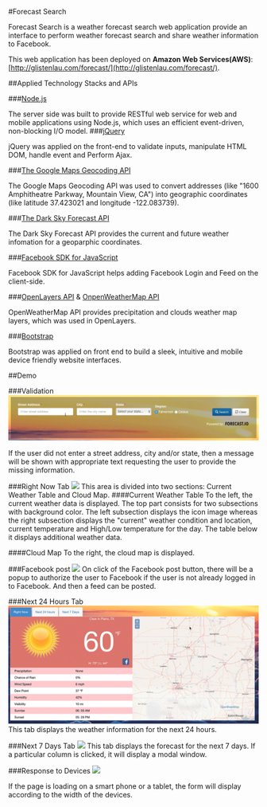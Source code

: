 #Forecast Search

Forecast Search is a weather forecast search web application provide an interface to perform weather forecast search and share weather information to Facebook.
 
 This web application has been deployed on **Amazon Web Services(AWS)**: 
 [http://glistenlau.com/forecast/](http://glistenlau.com/forecast/).
 
##Applied Technology Stacks and APIs

###[Node.js](https://nodejs.org/en/)

The server side was built to provide RESTful web service for web and mobile applications using Node.js, which uses an efficient event-driven, non-blocking I/O model.
###[jQuery](https://jquery.com/)

jQuery was applied on the front-end to validate inputs, manipulate HTML DOM, handle event and Perform Ajax.

###[The Google Maps Geocoding API](https://developers.google.com/maps/documentation/geocoding/intro)

The Google Maps Geocoding API was used to convert addresses (like "1600 Amphitheatre Parkway, Mountain View, CA") into geographic coordinates (like latitude 37.423021 and longitude -122.083739).

###[The Dark Sky Forecast API](https://developer.forecast.io/)

The Dark Sky Forecast API provides the current and future weather infomation for a geoparphic coordinates.

###[Facebook SDK for JavaScript](https://developers.facebook.com/docs/javascript/)

Facebook SDK for JavaScript helps adding Facebook Login and Feed on the client-side.

###[OpenLayers API](http://openlayers.org/) & [OnpenWeatherMap API](http://openlayers.org/)

OpenWeatherMap API provides precipitation and clouds weather map layers, which was used in OpenLayers.

###[Bootstrap](http://getbootstrap.com/)

Bootstrap was applied on front end to build a sleek, intuitive and mobile device friendly website interfaces.

##Demo

###Validation
![](https://github.com/glistenlau/forecast/raw/master/demo/inputValidation.gif)

If the user did not enter a street address, city and/or state, then a message will be shown with appropriate text requesting the user to provide the missing information.

###Right Now Tab
![](https://github.com/glistenlau/forecast/raw/master/demo/weatherMap.gif)
This area is divided into two sections: Current Weather Table and Cloud Map.
####Current Weather Table
To the left, the current weather data is displayed. The top part consists for two subsections with background color. The left subsection displays the icon image whereas the right subsection displays the "current" weather condition and location, current temperature and High/Low temperature for the day. The table below it displays additional weather data.

####Cloud Map
To the right, the cloud map is displayed.

###Facebook post
![](https://github.com/glistenlau/forecast/raw/master/demo/facebookFeed.gif)
On click of the Facebook post button, there will be a popup to authorize the user to Facebook if the user is not already logged in to Facebook. And then a feed can be posted.

###Next 24 Hours Tab
![](https://github.com/glistenlau/forecast/raw/master/demo/nextHours.gif)
This tab displays the weather information for the next 24 hours.

###Next 7 Days Tab
![](https://github.com/glistenlau/forecast/raw/master/demo/nextDays.gif)
This tab displays the forecast for the next 7 days. 
If a particular column is clicked, it will display a modal window.

###Response to Devices
![](https://github.com/glistenlau/forecast/raw/master/demo/mobile.gif)

If the page is loading on a smart phone or a tablet, the form will display according to the width of the devices.


